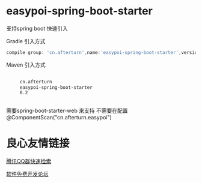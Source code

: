 # easypoi-spring-boot-starter
支持spring boot 快速引入

Gradle 引入方式
``` groovy
compile group: 'cn.afterturn',name:'easypoi-spring-boot-starter',version:'0.2'
```

Maven 引入方式
```xml
 
     cn.afterturn 
     easypoi-spring-boot-starter 
     0.2 
 

```

需要spring-boot-starter-web 来支持
不需要在配置@ComponentScan("cn.afterturn.easypoi")


 # 良心友情链接

[腾讯QQ群快速检索](http://u.720life.cn/s/8cf73f7c)

[软件免费开发论坛](http://u.720life.cn/s/bbb01dc0)